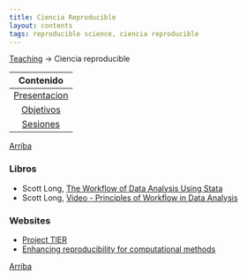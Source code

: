 ```yaml
---
title: Ciencia Reproducible
layout: contents
tags: reproducible science, ciencia reproducible
---
```


<a name="Contenido"></a>

[Teaching](../../teaching) &rarr; Ciencia reproducible

| Contenido |
| :---: |
| [Presentacion](#Presentacion) |
| [Objetivos](#Objetivo) |
| [Sesiones](#Sesiones) |

[Arriba](#Contenido)

### Libros
- Scott Long, [The Workflow of Data Analysis Using Stata](https://www.stata.com/bookstore/workflow-data-analysis-stata/)
- Scott Long, [Video - Principles of Workflow in Data Analysis](https://media.dlib.indiana.edu/media_objects/6h440x04w)

### Websites
- [Project TIER](https://www.projecttier.org/)
- [Enhancing reproducibility for computational methods](http://science.sciencemag.org/content/354/6317/1240)

[Arriba](#Contenido)
